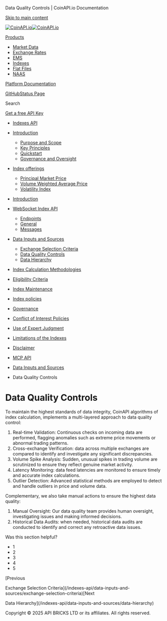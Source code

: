 Data Quality Controls | CoinAPI.io Documentation




[Skip to main content](#__docusaurus_skipToContent_fallback)

[![CoinAPI.io](/img/logo.svg)![CoinAPI.io](/img/logo.svg)](https://www.coinapi.io)

[Products](/indexes-api/data-inputs-and-sources/data-quality-controls)

* [Market Data](/market-data/)
* [Exchange Rates](/exchange-rates-api/)
* [EMS](/ems-api/)
* [Indexes](/indexes-api/)
* [Flat Files](/flat-files-api/)
* [NAAS](/naas-api/)

[Platform Documentation](/general/authentication)

[GitHub](https://github.com/api-bricks/api-bricks-sdk)[Status Page](https://status.coinapi.io)

Search

[Get a free API Key](https://console.coinapi.io/?link=/apikeys/create)

* [Indexes API](/indexes-api/)
* [Introduction](/indexes-api/introduction/)

  + [Purpose and Scope](/indexes-api/introduction/purpose-and-scope)
  + [Key Principles](/indexes-api/introduction/key-principles)
  + [Quickstart](/indexes-api/introduction/quickstart)
  + [Governance and Oversight](/indexes-api/introduction/governance-and-oversight)
* [Index offerings](/category/index-offerings)

  + [Principal Market Price](/indexes-api/index-offerings/primkt-index)
  + [Volume Weighted Average Price](/indexes-api/index-offerings/vwap-index)
  + [Volatility Index](/indexes-api/index-offerings/capivix-index)
* [Introduction](/indexes-api/rest-api/coinapi-indexes-rest-api)
* [WebSocket Index API](/indexes-api/websocket-api/)

  + [Endpoints](/indexes-api/websocket-api/endpoints)
  + [General](/indexes-api/websocket-api/general)
  + [Messages](/indexes-api/websocket-api/messages)
* [Data Inputs and Sources](/indexes-api/data-inputs-and-sources/)

  + [Exchange Selection Criteria](/indexes-api/data-inputs-and-sources/exchange-selection-criteria)
  + [Data Quality Controls](/indexes-api/data-inputs-and-sources/data-quality-controls)
  + [Data Hierarchy](/indexes-api/data-inputs-and-sources/data-hierarchy)
* [Index Calculation Methodologies](/category/index-calculation-methodologies)
* [Eligibility Criteria](/category/eligibility-criteria)
* [Index Maintenance](/category/index-maintenance)
* [Index policies](/indexes-api/index-policies/)
* [Governance](/category/governance)
* [Conflict of Interest Policies](/indexes-api/conflict-of-interest-policies)
* [Use of Expert Judgment](/indexes-api/use-of-expert-judgment)
* [Limitations of the Indexes](/indexes-api/limitations-of-the-indexes)
* [Disclaimer](/indexes-api/disclaimer)
* [MCP API](/indexes-api/mcp)

* [Data Inputs and Sources](/indexes-api/data-inputs-and-sources/)
* Data Quality Controls

Data Quality Controls
=====================

To maintain the highest standards of data integrity, CoinAPI algorithms of index calculation, implements a multi-layered approach to data quality control:

1. Real-time Validation: Continuous checks on incoming data are performed, flagging anomalies such as extreme price movements or abnormal trading patterns.
2. Cross-exchange Verification: data across multiple exchanges are compared to identify and investigate any significant discrepancies.
3. Volume Spike Analysis: Sudden, unusual spikes in trading volume are scrutinized to ensure they reflect genuine market activity.
4. Latency Monitoring: data feed latencies are monitored to ensure timely and accurate index calculations.
5. Outlier Detection: Advanced statistical methods are employed to detect and handle outliers in price and volume data.

Complementary, we also take manual actions to ensure the highest data quality:

1. Manual Oversight: Our data quality team provides human oversight, investigating issues and making informed decisions.
2. Historical Data Audits: when needed, historical data audits are conducted to identify and correct any retroactive data issues.

Was this section helpful?

* 1
* 2
* 3
* 4
* 5

[Previous

Exchange Selection Criteria](/indexes-api/data-inputs-and-sources/exchange-selection-criteria)[Next

Data Hierarchy](/indexes-api/data-inputs-and-sources/data-hierarchy)

Copyright © 2025 API BRICKS LTD or its affiliates. All rights reserved.